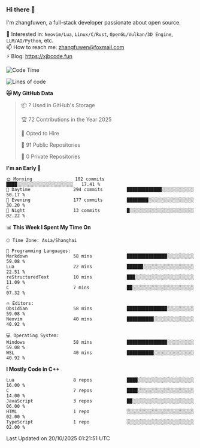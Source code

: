 ### Hi there 👋

I'm zhangfuwen, a full-stack developer passionate about open source.

🌱 Interested in: `Neovim/Lua`, `Linux/C/Rust`, `OpenGL/Vulkan/3D Engine`, `LLM/AI/Python`, etc.  
📫 How to reach me: zhangfuwen@foxmail.com  
⚡ Blog: https://xjbcode.fun 

<!--START_SECTION:waka-->
![Code Time](http://img.shields.io/badge/Code%20Time-99%20hrs%2055%20mins-blue)

![Lines of code](https://img.shields.io/badge/From%20Hello%20World%20I%27ve%20Written-65.3%20thousand%20lines%20of%20code-blue)

**🐱 My GitHub Data** 

> 📦 ? Used in GitHub's Storage 
 > 
> 🏆 72 Contributions in the Year 2025
 > 
> 💼 Opted to Hire
 > 
> 📜 91 Public Repositories 
 > 
> 🔑 0 Private Repositories 
 > 
**I'm an Early 🐤** 

```text
🌞 Morning                102 commits         ████░░░░░░░░░░░░░░░░░░░░░   17.41 % 
🌆 Daytime                294 commits         █████████████░░░░░░░░░░░░   50.17 % 
🌃 Evening                177 commits         ████████░░░░░░░░░░░░░░░░░   30.20 % 
🌙 Night                  13 commits          █░░░░░░░░░░░░░░░░░░░░░░░░   02.22 % 
```


📊 **This Week I Spent My Time On** 

```text
🕑︎ Time Zone: Asia/Shanghai

💬 Programming Languages: 
Markdown                 58 mins             ███████████████░░░░░░░░░░   59.08 % 
Lua                      22 mins             ██████░░░░░░░░░░░░░░░░░░░   22.51 % 
reStructuredText         10 mins             ███░░░░░░░░░░░░░░░░░░░░░░   11.09 % 
C                        7 mins              ██░░░░░░░░░░░░░░░░░░░░░░░   07.32 % 

🔥 Editors: 
Obsidian                 58 mins             ███████████████░░░░░░░░░░   59.08 % 
Neovim                   40 mins             ██████████░░░░░░░░░░░░░░░   40.92 % 

💻 Operating System: 
Windows                  58 mins             ███████████████░░░░░░░░░░   59.08 % 
WSL                      40 mins             ██████████░░░░░░░░░░░░░░░   40.92 % 
```

**I Mostly Code in C++** 

```text
Lua                      8 repos             ████░░░░░░░░░░░░░░░░░░░░░   16.00 % 
C                        7 repos             ████░░░░░░░░░░░░░░░░░░░░░   14.00 % 
JavaScript               3 repos             ██░░░░░░░░░░░░░░░░░░░░░░░   06.00 % 
HTML                     1 repo              ░░░░░░░░░░░░░░░░░░░░░░░░░   02.00 % 
TypeScript               1 repo              ░░░░░░░░░░░░░░░░░░░░░░░░░   02.00 % 
```




 Last Updated on 20/10/2025 01:21:51 UTC
<!--END_SECTION:waka-->
